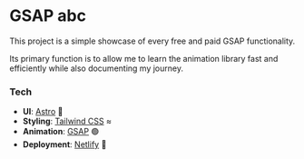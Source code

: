 # GSAP abc

This project is a simple showcase of every free and paid GSAP functionality.

Its primary function is to allow me to learn the animation library fast and efficiently while also documenting my journey.

### Tech
- **UI**: [Astro](https://astro.build) 🚀
- **Styling**: [Tailwind CSS](https://tailwindcss.com) ≈
- **Animation**: [GSAP](https://gsap.com) 🟢
- **Deployment**: [Netlify](https://netlify.com) 🌟